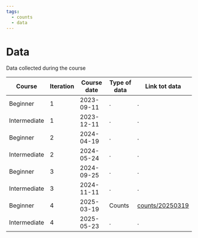 ```yaml
---
tags:
  - counts
  - data
---
```


# Data

Data collected during the course

Course      |Iteration |Course date|Type of data|Link tot data
------------|----------|-----------|------------|-------------
Beginner    |1         |2023-09-11 |.           |.
Intermediate|1         |2023-12-11 |.           |.
Beginner    |2         |2024-04-19 |.           |.
Intermediate|2         |2024-05-24 |.           |.
Beginner    |3         |2024-09-25 |.           |.
Intermediate|3         |2024-11-11 |.           |.
Beginner    |4         |2025-03-19 |Counts      |[counts/20250319](counts/20250319/README.md)
Intermediate|4         |2025-05-23 |.           |.
